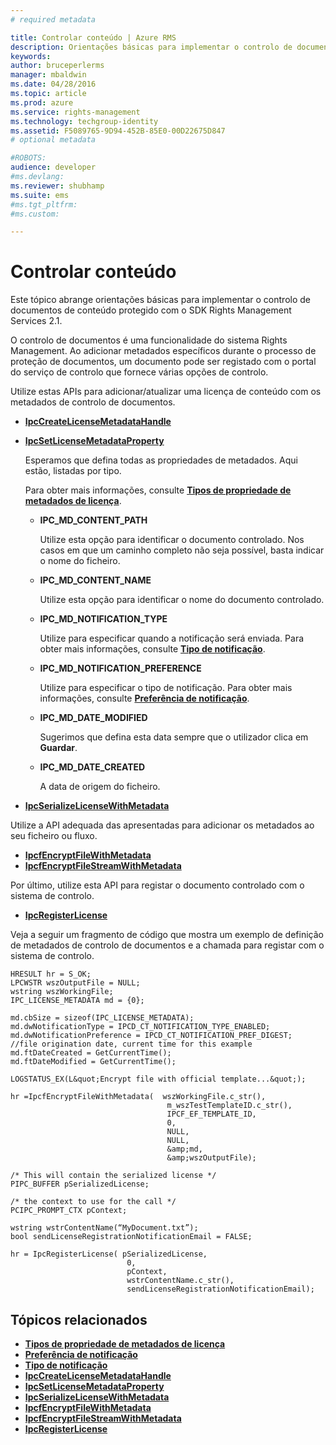 ```yaml
---
# required metadata

title: Controlar conteúdo | Azure RMS
description: Orientações básicas para implementar o controlo de documentos
keywords:
author: bruceperlerms
manager: mbaldwin
ms.date: 04/28/2016
ms.topic: article
ms.prod: azure
ms.service: rights-management
ms.technology: techgroup-identity
ms.assetid: F5089765-9D94-452B-85E0-00D22675D847
# optional metadata

#ROBOTS:
audience: developer
#ms.devlang:
ms.reviewer: shubhamp
ms.suite: ems
#ms.tgt_pltfrm:
#ms.custom:

---
```


# Controlar conteúdo

Este tópico abrange orientações básicas para implementar o controlo de documentos de conteúdo protegido com o SDK Rights Management Services 2.1.

O controlo de documentos é uma funcionalidade do sistema Rights Management. Ao adicionar metadados específicos durante o processo de proteção de documentos, um documento pode ser registado com o portal do serviço de controlo que fornece várias opções de controlo.

Utilize estas APIs para adicionar/atualizar uma licença de conteúdo com os metadados de controlo de documentos.

-   [**IpcCreateLicenseMetadataHandle**](/rights-management/sdk/2.1/api/win/functions#msipc_ipccreatelicensemetadatahandle)
-   [**IpcSetLicenseMetadataProperty**](/rights-management/sdk/2.1/api/win/functions#msipc_ipcsetlicensemetadataproperty)

    Esperamos que defina todas as propriedades de metadados. Aqui estão, listadas por tipo.

    Para obter mais informações, consulte [**Tipos de propriedade de metadados de licença**](/rights-management/sdk/2.1/api/win/license%20metadata%20property%20types#msipc_license_metadata_property_types).

    -   **IPC\_MD\_CONTENT\_PATH**

        Utilize esta opção para identificar o documento controlado. Nos casos em que um caminho completo não seja possível, basta indicar o nome do ficheiro.

    -   **IPC\_MD\_CONTENT\_NAME**

        Utilize esta opção para identificar o nome do documento controlado.

    -   **IPC\_MD\_NOTIFICATION\_TYPE**

        Utilize para especificar quando a notificação será enviada. Para obter mais informações, consulte [**Tipo de notificação**](/rights-management/sdk/2.1/api/win/notification%20type#msipc_notification_type).

    -   **IPC\_MD\_NOTIFICATION\_PREFERENCE**

        Utilize para especificar o tipo de notificação. Para obter mais informações, consulte [**Preferência de notificação**](/rights-management/sdk/2.1/api/win/constants#msipc_notification_preference).

    -   **IPC\_MD\_DATE\_MODIFIED**

        Sugerimos que defina esta data sempre que o utilizador clica em **Guardar**.

    -   **IPC\_MD\_DATE\_CREATED**

        A data de origem do ficheiro.

-   [**IpcSerializeLicenseWithMetadata**](/rights-management/sdk/2.1/api/win/functions#msipc_ipcserializelicensemetadata)

Utilize a API adequada das apresentadas para adicionar os metadados ao seu ficheiro ou fluxo.

-   [**IpcfEncryptFileWithMetadata**](/rights-management/sdk/2.1/api/win/functions#msipc_ipcfencryptfilewithmetadata)
-   [**IpcfEncryptFileStreamWithMetadata**](/rights-management/sdk/2.1/api/win/functions#msipc_ipcfencryptfilestreamwithmetadata)

Por último, utilize esta API para registar o documento controlado com o sistema de controlo.

-   [**IpcRegisterLicense**](/rights-management/sdk/2.1/api/win/functions#msipc_ipcregisterlicense)

Veja a seguir um fragmento de código que mostra um exemplo de definição de metadados de controlo de documentos e a chamada para registar com o sistema de controlo.



    HRESULT hr = S_OK;
    LPCWSTR wszOutputFile = NULL;
    wstring wszWorkingFile;
    IPC_LICENSE_METADATA md = {0};

    md.cbSize = sizeof(IPC_LICENSE_METADATA);
    md.dwNotificationType = IPCD_CT_NOTIFICATION_TYPE_ENABLED;
    md.dwNotificationPreference = IPCD_CT_NOTIFICATION_PREF_DIGEST;
    //file origination date, current time for this example
    md.ftDateCreated = GetCurrentTime();
    md.ftDateModified = GetCurrentTime();

    LOGSTATUS_EX(L&quot;Encrypt file with official template...&quot;);

    hr =IpcfEncryptFileWithMetadata(  wszWorkingFile.c_str(),
                                       m_wszTestTemplateID.c_str(),
                                       IPCF_EF_TEMPLATE_ID,
                                       0,
                                       NULL,
                                       NULL,
                                       &amp;md,
                                       &amp;wszOutputFile);

    /* This will contain the serialized license */
    PIPC_BUFFER pSerializedLicense;

    /* the context to use for the call */
    PCIPC_PROMPT_CTX pContext;

    wstring wstrContentName(“MyDocument.txt”);
    bool sendLicenseRegistrationNotificationEmail = FALSE;

    hr = IpcRegisterLicense( pSerializedLicense,
                              0,
                              pContext,
                              wstrContentName.c_str(),
                              sendLicenseRegistrationNotificationEmail);


## Tópicos relacionados


* [**Tipos de propriedade de metadados de licença**](/rights-management/sdk/2.1/api/win/license%20metadata%20property%20types#msipc_license_metadata_property_types)
* [**Preferência de notificação**](/rights-management/sdk/2.1/api/win/constants#msipc_notification_preference)
* [**Tipo de notificação**](/rights-management/sdk/2.1/api/win/notification%20type#msipc_notification_type)
* [**IpcCreateLicenseMetadataHandle**](/rights-management/sdk/2.1/api/win/functions#msipc_ipccreatelicensemetadatahandle)
* [**IpcSetLicenseMetadataProperty**](/rights-management/sdk/2.1/api/win/functions#msipc_ipcsetlicensemetadataproperty)
* [**IpcSerializeLicenseWithMetadata**](/rights-management/sdk/2.1/api/win/functions#msipc_ipcserializelicensemetadata)
* [**IpcfEncryptFileWithMetadata**](/rights-management/sdk/2.1/api/win/functions#msipc_ipcfencryptfilewithmetadata)
* [**IpcfEncryptFileStreamWithMetadata**](/rights-management/sdk/2.1/api/win/functions#msipc_ipcfencryptfilestreamwithmetadata)
* [**IpcRegisterLicense**](/rights-management/sdk/2.1/api/win/functions#msipc_ipcregisterlicense)
 

 


<!--HONumber=May16_HO2-->


